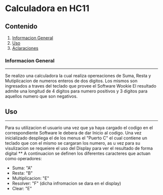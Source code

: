 # Calculadora en HC11

## Contenido
1. [Informacion General](#informacion-general)
2. [Uso](#uso)
3. [Aclaraciones](#aclaraciones)
### Informacion General
***
Se realizo una calculadora la cual realiza opereaciones de Suma, Resta y Mutiplicacion de numeros enteros de dos digitos. Los mismos son ingresados a traves del teclado que provee el Software Wookie
El resultado admite una longitud de 4 digitos para numero positivos y 3 digitos para aquellos numero que son negativos.

## Uso
***
Para su utilizacion el usuario una vez que ya haya cargado el codigo en el correspondiente Software le debera de dar Inicio al codigo. Una vez inicializado despliega el de los menus el "Puerto C" el cual contiene un teclado que con el mismo se cargaran los numero, as u vez para su visulizacion se requeiere el uso del Display para ver el resultado de forma digital
**
A continuacion se definen los diferentes caracteres que actuan como operadores:
* Suma: "A"
* Resta: "B"
* Multiplicacion: "E"
* Resolver: "F" (dicha infromacion se dara en el display)
* Clear: "E"